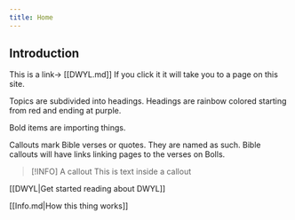 ```yaml
---
title: Home
---
```

## Introduction
This is a link→ [[DWYL.md]] If you click it it will take you to a page on this site.

Topics are subdivided into headings. Headings are rainbow colored starting from red and ending at purple.

Bold items are importing things.

Callouts mark Bible verses or quotes. They are named as such. Bible callouts will have links linking pages to the verses on Bolls.
> [!INFO] A callout
> This is text inside a callout

[[DWYL|Get started reading about DWYL]]

[[Info.md|How this thing works]]
